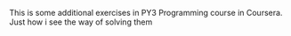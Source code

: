 This is some additional exercises in PY3 Programming course in Coursera. 
Just how i see the way of solving them

